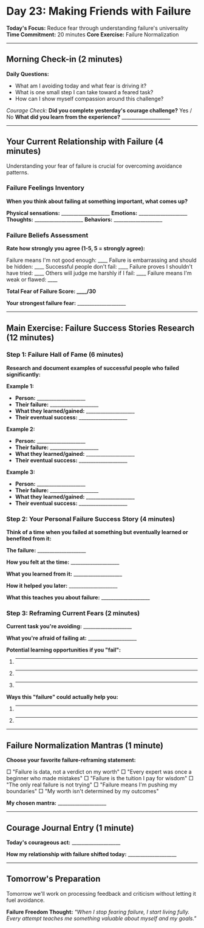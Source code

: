 # Day 23: Making Friends with Failure

**Today's Focus:** Reduce fear through understanding failure's universality
**Time Commitment:** 20 minutes
**Core Exercise:** Failure Normalization

---

## Morning Check-in (2 minutes)

**Daily Questions:**
- What am I avoiding today and what fear is driving it?
- What is one small step I can take toward a feared task?
- How can I show myself compassion around this challenge?

*Courage Check:*
**Did you complete yesterday's courage challenge?** Yes / No
**What did you learn from the experience?** ____________________

---

## Your Current Relationship with Failure (4 minutes)

Understanding your fear of failure is crucial for overcoming avoidance patterns.

### Failure Feelings Inventory

**When you think about failing at something important, what comes up?**

**Physical sensations:** ____________________
**Emotions:** ____________________
**Thoughts:** ____________________
**Behaviors:** ____________________

### Failure Beliefs Assessment

**Rate how strongly you agree (1-5, 5 = strongly agree):**

Failure means I'm not good enough: ____
Failure is embarrassing and should be hidden: ____
Successful people don't fail: ____
Failure proves I shouldn't have tried: ____
Others will judge me harshly if I fail: ____
Failure means I'm weak or flawed: ____

**Total Fear of Failure Score: ____/30**

**Your strongest failure fear:** ____________________

---

## Main Exercise: Failure Success Stories Research (12 minutes)

### Step 1: Failure Hall of Fame (6 minutes)

**Research and document examples of successful people who failed significantly:**

**Example 1:**
- **Person:** ____________________
- **Their failure:** ____________________
- **What they learned/gained:** ____________________
- **Their eventual success:** ____________________

**Example 2:**
- **Person:** ____________________
- **Their failure:** ____________________
- **What they learned/gained:** ____________________
- **Their eventual success:** ____________________

**Example 3:**
- **Person:** ____________________
- **Their failure:** ____________________
- **What they learned/gained:** ____________________
- **Their eventual success:** ____________________

### Step 2: Your Personal Failure Success Story (4 minutes)

**Think of a time when you failed at something but eventually learned or benefited from it:**

**The failure:** ____________________

**How you felt at the time:** ____________________

**What you learned from it:** ____________________

**How it helped you later:** ____________________

**What this teaches you about failure:** ____________________

### Step 3: Reframing Current Fears (2 minutes)

**Current task you're avoiding:** ____________________

**What you're afraid of failing at:** ____________________

**Potential learning opportunities if you "fail":**
1. ____________________
2. ____________________
3. ____________________

**Ways this "failure" could actually help you:**
1. ____________________
2. ____________________

---

## Failure Normalization Mantras (1 minute)

**Choose your favorite failure-reframing statement:**

□ "Failure is data, not a verdict on my worth"
□ "Every expert was once a beginner who made mistakes"
□ "Failure is the tuition I pay for wisdom"
□ "The only real failure is not trying"
□ "Failure means I'm pushing my boundaries"
□ "My worth isn't determined by my outcomes"

**My chosen mantra:** ____________________

---

## Courage Journal Entry (1 minute)

**Today's courageous act:** ____________________

**How my relationship with failure shifted today:** ____________________

---

## Tomorrow's Preparation

Tomorrow we'll work on processing feedback and criticism without letting it fuel avoidance.

**Failure Freedom Thought:**
*"When I stop fearing failure, I start living fully. Every attempt teaches me something valuable about myself and my goals."*